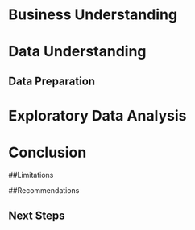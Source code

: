 # Business Understanding

# Data Understanding

## Data Preparation

# Exploratory Data Analysis

# Conclusion

##Limitations

##Recommendations

## Next Steps
